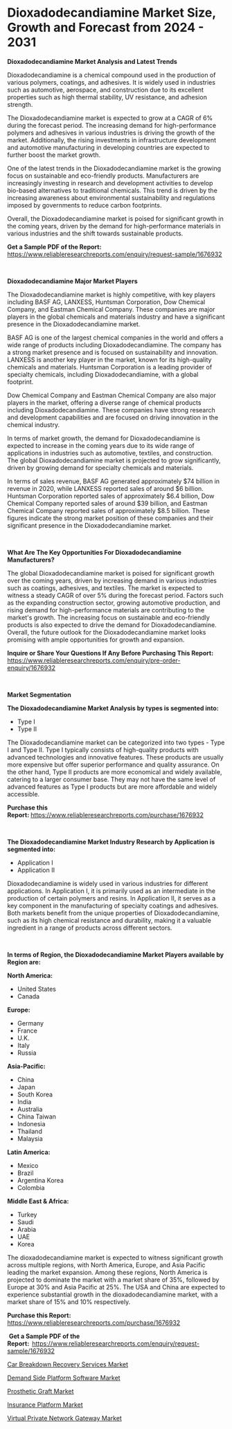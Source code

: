 <p><h1>Dioxadodecandiamine Market Size, Growth and Forecast from 2024 - 2031</h1></p><p><strong>Dioxadodecandiamine Market Analysis and Latest Trends</strong></p>
<p><p>Dioxadodecandiamine is a chemical compound used in the production of various polymers, coatings, and adhesives. It is widely used in industries such as automotive, aerospace, and construction due to its excellent properties such as high thermal stability, UV resistance, and adhesion strength.</p><p>The Dioxadodecandiamine market is expected to grow at a CAGR of 6% during the forecast period. The increasing demand for high-performance polymers and adhesives in various industries is driving the growth of the market. Additionally, the rising investments in infrastructure development and automotive manufacturing in developing countries are expected to further boost the market growth.</p><p>One of the latest trends in the Dioxadodecandiamine market is the growing focus on sustainable and eco-friendly products. Manufacturers are increasingly investing in research and development activities to develop bio-based alternatives to traditional chemicals. This trend is driven by the increasing awareness about environmental sustainability and regulations imposed by governments to reduce carbon footprints.</p><p>Overall, the Dioxadodecandiamine market is poised for significant growth in the coming years, driven by the demand for high-performance materials in various industries and the shift towards sustainable products.</p></p>
<p><strong>Get a Sample PDF of the Report:&nbsp;</strong> <a href="https://www.reliableresearchreports.com/enquiry/request-sample/1676932">https://www.reliableresearchreports.com/enquiry/request-sample/1676932</a></p>
<p>&nbsp;</p>
<p><strong>Dioxadodecandiamine Major Market Players</strong></p>
<p><p>The Dioxadodecandiamine market is highly competitive, with key players including BASF AG, LANXESS, Huntsman Corporation, Dow Chemical Company, and Eastman Chemical Company. These companies are major players in the global chemicals and materials industry and have a significant presence in the Dioxadodecandiamine market.</p><p>BASF AG is one of the largest chemical companies in the world and offers a wide range of products including Dioxadodecandiamine. The company has a strong market presence and is focused on sustainability and innovation. LANXESS is another key player in the market, known for its high-quality chemicals and materials. Huntsman Corporation is a leading provider of specialty chemicals, including Dioxadodecandiamine, with a global footprint.</p><p>Dow Chemical Company and Eastman Chemical Company are also major players in the market, offering a diverse range of chemical products including Dioxadodecandiamine. These companies have strong research and development capabilities and are focused on driving innovation in the chemical industry.</p><p>In terms of market growth, the demand for Dioxadodecandiamine is expected to increase in the coming years due to its wide range of applications in industries such as automotive, textiles, and construction. The global Dioxadodecandiamine market is projected to grow significantly, driven by growing demand for specialty chemicals and materials.</p><p>In terms of sales revenue, BASF AG generated approximately $74 billion in revenue in 2020, while LANXESS reported sales of around $6 billion. Huntsman Corporation reported sales of approximately $6.4 billion, Dow Chemical Company reported sales of around $39 billion, and Eastman Chemical Company reported sales of approximately $8.5 billion. These figures indicate the strong market position of these companies and their significant presence in the Dioxadodecandiamine market.</p></p>
<p>&nbsp;</p>
<p><strong>What Are The Key Opportunities For Dioxadodecandiamine Manufacturers?</strong></p>
<p><p>The global Dioxadodecandiamine market is poised for significant growth over the coming years, driven by increasing demand in various industries such as coatings, adhesives, and textiles. The market is expected to witness a steady CAGR of over 5% during the forecast period. Factors such as the expanding construction sector, growing automotive production, and rising demand for high-performance materials are contributing to the market's growth. The increasing focus on sustainable and eco-friendly products is also expected to drive the demand for Dioxadodecandiamine. Overall, the future outlook for the Dioxadodecandiamine market looks promising with ample opportunities for growth and expansion.</p></p>
<p><strong>Inquire or Share Your Questions If Any Before Purchasing This Report:</strong> <a href="https://www.reliableresearchreports.com/enquiry/pre-order-enquiry/1676932">https://www.reliableresearchreports.com/enquiry/pre-order-enquiry/1676932</a></p>
<p>&nbsp;</p>
<p><strong>Market Segmentation</strong></p>
<p><strong>The Dioxadodecandiamine Market Analysis by types is segmented into:</strong></p>
<p><ul><li>Type I</li><li>Type II</li></ul></p>
<p><p>The Dioxadodecandiamine market can be categorized into two types - Type I and Type II. Type I typically consists of high-quality products with advanced technologies and innovative features. These products are usually more expensive but offer superior performance and quality assurance. On the other hand, Type II products are more economical and widely available, catering to a larger consumer base. They may not have the same level of advanced features as Type I products but are more affordable and widely accessible.</p></p>
<p><strong>Purchase this Report:&nbsp;</strong><a href="https://www.reliableresearchreports.com/purchase/1676932">https://www.reliableresearchreports.com/purchase/1676932</a></p>
<p>&nbsp;</p>
<p><strong>The Dioxadodecandiamine Market Industry Research by Application is segmented into:</strong></p>
<p><ul><li>Application I</li><li>Application II</li></ul></p>
<p><p>Dioxadodecandiamine is widely used in various industries for different applications. In Application I, it is primarily used as an intermediate in the production of certain polymers and resins. In Application II, it serves as a key component in the manufacturing of specialty coatings and adhesives. Both markets benefit from the unique properties of Dioxadodecandiamine, such as its high chemical resistance and durability, making it a valuable ingredient in a range of products across different sectors.</p></p>
<p>&nbsp;</p>
<p><strong>In terms of Region, the Dioxadodecandiamine Market Players available by Region are:</strong></p>
<p>
    <p> <strong> North America: </strong>
        <ul>
            <li>United States</li>
            <li>Canada</li>
        </ul>
        </p> 
    <p> <strong> Europe: </strong>
        <ul>
            <li>Germany</li>
            <li>France</li>
            <li>U.K.</li>
            <li>Italy</li>
            <li>Russia</li>
        </ul>
        </p> 
    <p> <strong> Asia-Pacific: </strong>
        <ul>
            <li>China</li>
            <li>Japan</li>
            <li>South Korea</li>
            <li>India</li>
            <li>Australia</li>
            <li>China Taiwan</li>
            <li>Indonesia</li>
            <li>Thailand</li>
            <li>Malaysia</li>
        </ul>
        </p> 
    <p> <strong> Latin America: </strong>
        <ul>
            <li>Mexico</li>
            <li>Brazil</li>
            <li>Argentina Korea</li>
            <li>Colombia</li>
        </ul>
        </p> 
    <p> <strong> Middle East & Africa: </strong>
        <ul>
            <li>Turkey</li>
            <li>Saudi</li>
            <li>Arabia</li>
            <li>UAE</li>
            <li>Korea</li>
        </ul>
    </p>
    </p>
<p><p>The dioxadodecandiamine market is expected to witness significant growth across multiple regions, with North America, Europe, and Asia Pacific leading the market expansion. Among these regions, North America is projected to dominate the market with a market share of 35%, followed by Europe at 30% and Asia Pacific at 25%. The USA and China are expected to experience substantial growth in the dioxadodecandiamine market, with a market share of 15% and 10% respectively.</p></p>
<p><strong>Purchase this Report: </strong><a href="https://www.reliableresearchreports.com/purchase/1676932">https://www.reliableresearchreports.com/purchase/1676932</a></p>
<p>&nbsp;<strong>Get a Sample PDF of the Report:&nbsp;&nbsp;</strong><a href="https://www.reliableresearchreports.com/enquiry/request-sample/1676932">https://www.reliableresearchreports.com/enquiry/request-sample/1676932</a></p>
<p><strong></strong></p>
<p><p><a href="https://medium.com/p/0e589c242bf8/edit">Car Breakdown Recovery Services Market</a></p><p><a href="https://medium.com/p/d94080126af9/edit">Demand Side Platform Software Market</a></p><p><a href="https://medium.com/p/4903b0d6e6e9/edit">Prosthetic Graft Market</a></p><p><a href="https://medium.com/p/530065ebd6c6/edit">Insurance Platform Market</a></p><p><a href="https://medium.com/p/47ce68bc5a19/edit">Virtual Private Network Gateway Market</a></p></p>